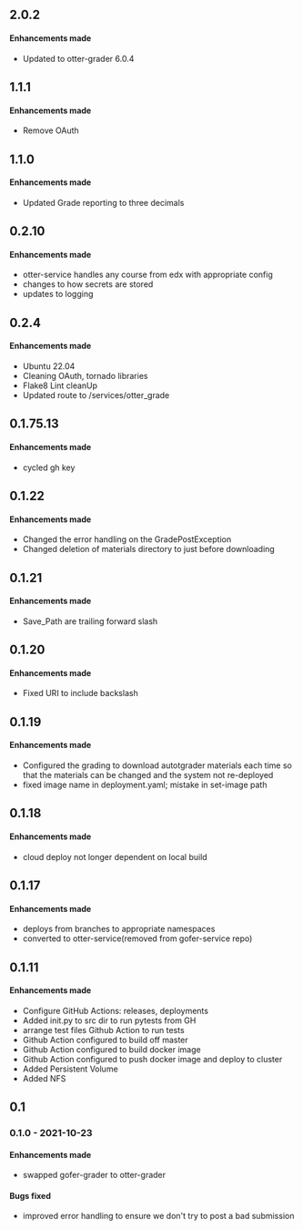 ## 2.0.2

#### Enhancements made

- Updated to otter-grader 6.0.4
## 1.1.1

#### Enhancements made

- Remove OAuth

## 1.1.0

#### Enhancements made

- Updated Grade reporting to three decimals

## 0.2.10

#### Enhancements made

- otter-service handles any course from edx with appropriate config
- changes to how secrets are stored
- updates to logging

## 0.2.4

#### Enhancements made

- Ubuntu 22.04
- Cleaning OAuth, tornado libraries
- Flake8 Lint cleanUp
- Updated route to /services/otter_grade


## 0.1.75.13

#### Enhancements made

- cycled gh key

## 0.1.22

#### Enhancements made

- Changed the error handling on the GradePostException
- Changed deletion of materials directory to just before downloading

## 0.1.21

#### Enhancements made

- Save_Path are trailing forward slash

## 0.1.20

#### Enhancements made

- Fixed URI to include backslash

## 0.1.19

#### Enhancements made

- Configured the grading to download autotgrader materials each time so
that the materials can be changed and the system not re-deployed
- fixed image name in deployment.yaml; mistake in set-image path

## 0.1.18

#### Enhancements made

- cloud deploy not longer dependent on local build

## 0.1.17

#### Enhancements made

- deploys from branches to appropriate namespaces
- converted to otter-service(removed from gofer-service repo)

## 0.1.11

#### Enhancements made

- Configure GitHub Actions: releases, deployments
- Added init.py to src dir to run pytests from GH
- arrange test files Github Action to run tests
- Github Action configured to build off master
- Github Action configured to build docker image
- Github Action configured to push docker image and deploy to cluster
- Added Persistent Volume
- Added NFS


## 0.1

### 0.1.0 - 2021-10-23

#### Enhancements made

- swapped gofer-grader to otter-grader

#### Bugs fixed

- improved error handling to ensure we don't try to post a bad submission
